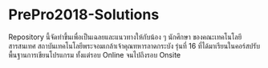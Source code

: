 # PrePro2018-Solutions
Repository นี้จัดทำขึ้นเพื่อเป็นเฉลยและแนวทางให้กับน้อง ๆ นักศึกษา ของคณะเทคโนโลยีสารสนเทศ สถาบันเทคโนโลยีพระจอมเกล้าเจ้าคุณทหารลาดกระบัง รุ่นที่ 16 ที่ได้มาเรียนในคอร์สปรับพื้นฐานการเขียนโปรแกรม ทั้งแต่รอบ Online จนไปถึงรอบ Onsite
